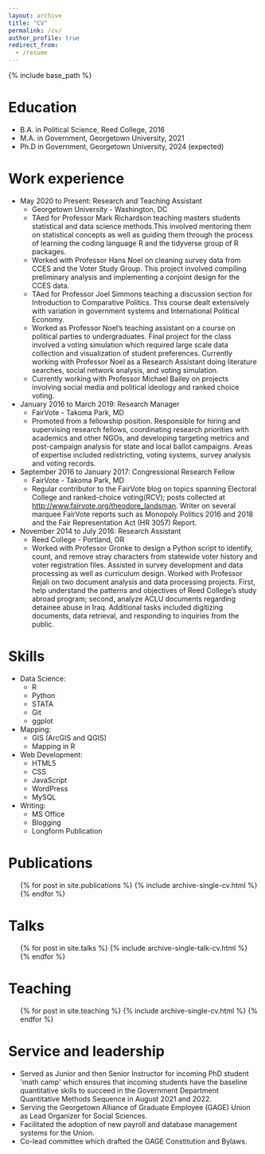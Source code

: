 ```yaml
---
layout: archive
title: "CV"
permalink: /cv/
author_profile: true
redirect_from:
  - /resume
---
```


{% include base_path %}

Education
======
* B.A. in Political Science, Reed College, 2016
* M.A. in Government, Georgetown University, 2021
* Ph.D in Government, Georgetown University, 2024 (expected)

Work experience
======
* May 2020 to Present: Research and Teaching Assistant
  *  Georgetown University - Washington, DC
  *  TAed for Professor Mark Richardson teaching masters students statistical and data science methods.This involved mentoring them on statistical concepts as well as guiding them through the process of learning the coding language R and the tidyverse group of R packages.
  *  Worked with Professor Hans Noel on cleaning survey data from CCES and the Voter Study Group. This project involved compiling preliminary analysis and implementing a conjoint design for the CCES data.
  *  TAed for Professor Joel Simmons teaching a discussion section for Introduction to Comparative Politics. This course dealt extensively with variation in government systems and International Political Economy.
  * Worked as Professor Noel’s teaching assistant on a course on political parties to undergraduates. Final project for the class involved a voting simulation which required large scale data collection and visualization of student preferences. Currently working with Professor Noel as a Research Assistant doing literature searches, social network analysis, and voting simulation.
  * Currently working with Professor Michael Bailey on projects involving social media and political ideology and ranked choice voting.
* January 2016 to March 2019: Research Manager
  * FairVote - Takoma Park, MD
  * Promoted from a fellowship position. Responsible for hiring and supervising research fellows, coordinating research priorities with academics and other NGOs, and developing targeting metrics and post-campaign analysis for state and local ballot campaigns. Areas of expertise included redistricting, voting systems, survey analysis and voting records.
* September 2016 to January 2017: Congressional Research Fellow
  * FairVote - Takoma Park, MD
  * Regular contributor to the FairVote blog on topics spanning Electoral College and ranked-choice voting(RCV); posts collected at http://www.fairvote.org/theodore_landsman. Writer on several marquee FairVote reports such as Monopoly Politics 2016 and 2018 and the Fair Representation Act (HR 3057) Report.
* November 2014 to July 2016: Research Assistant
  * Reed College - Portland, OR
  * Worked with Professor Gronke to design a Python script to identify, count, and remove stray characters from statewide voter history and voter registration files. Assisted in survey development and data processing as well as curriculum design.
Worked with Professor Rejali on two document analysis and data processing projects. First, help understand the patterns and objectives of Reed College’s study abroad program; second, analyze ACLU documents regarding detainee abuse in Iraq. Additional tasks included digitizing documents, data retrieval, and responding to inquiries from the public.

  
Skills
======
* Data Science:
  * R
  * Python
  * STATA
  * Git
  * ggplot
* Mapping:
  * GIS (ArcGIS and QGIS)
  * Mapping in R
* Web Development:
  * HTML5
  * CSS
  * JavaScript
  * WordPress
  * MySQL
* Writing:
  * MS Office
  * Blogging
  * Longform Publication


Publications
======
  <ul>{% for post in site.publications %}
    {% include archive-single-cv.html %}
  {% endfor %}</ul>
  
Talks
======
  <ul>{% for post in site.talks %}
    {% include archive-single-talk-cv.html %}
  {% endfor %}</ul>
  
Teaching
======
  <ul>{% for post in site.teaching %}
    {% include archive-single-cv.html %}
  {% endfor %}</ul>
  
Service and leadership
======
* Served as Junior and then Senior Instructor for incoming PhD student 'math camp' which ensures that incoming students have the baseline quantitative skills to succeed in the Government Department Quantitative Methods Sequence in August 2021 and 2022. 
* Serving the Georgetown Alliance of Graduate Employee (GAGE) Union as Lead Organizer for Social Sciences.
* Facilitated the adoption of new payroll and database management systems for the Union.
* Co-lead committee which drafted the GAGE Constitution and Bylaws. 
